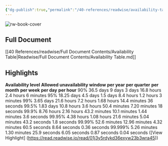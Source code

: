 ```yaml
---
{"dg-publish":true,"permalink":"/40-references/readwise/availability-table/","tags":["rw/articles"]}
---
```


![rw-book-cover](https://readwise-assets.s3.amazonaws.com/static/images/article4.6bc1851654a0.png)

## Full Document
[[40 References/readwise/Full Document Contents/Availability Table\|Readwise/Full Document Contents/Availability Table.md]]

## Highlights
**Availability level** **Allowed unavailability window**
**per year**
**per quarter**
**per month**
**per week**
**per day**
**per hour**
90%
36.5 days
9 days
3 days
16.8 hours
2.4 hours
6 minutes
95%
18.25 days
4.5 days
1.5 days
8.4 hours
1.2 hours
3 minutes
99%
3.65 days
21.6 hours
7.2 hours
1.68 hours
14.4 minutes
36 seconds
99.5%
1.83 days
10.8 hours
3.6 hours
50.4 minutes
7.20 minutes
18 seconds
99.9%
8.76 hours
2.16 hours
43.2 minutes
10.1 minutes
1.44 minutes
3.6 seconds
99.95%
4.38 hours
1.08 hours
21.6 minutes
5.04 minutes
43.2 seconds
1.8 seconds
99.99%
52.6 minutes
12.96 minutes
4.32 minutes
60.5 seconds
8.64 seconds
0.36 seconds
99.999%
5.26 minutes
1.30 minutes
25.9 seconds
6.05 seconds
0.87 seconds
0.04 seconds ([View Highlight] (https://read.readwise.io/read/01j3y5rdykd36exyw23b3wra45))


